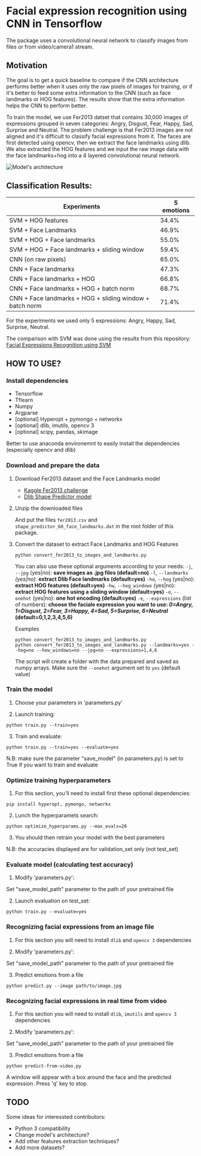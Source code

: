 
# Facial expression recognition using CNN in Tensorflow

The package uses a convolutional neural network to classify images from files or from video/camera1 stream.

## Motivation

The goal is to get a quick baseline to compare if the CNN architecture performs better when it uses only the raw pixels of images for training, or if it's better to feed some extra information to the CNN (such as face landmarks or HOG features). The results show that the extra information helps the CNN to perform better.

To train the model, we use Fer2013 datset that contains 30,000 images of expressions grouped in seven categories: Angry, Disgust, Fear, Happy, Sad, Surprise and Neutral.
The problem challenge is that Fer2013 images are not aligned and it's difficult to classify facial expressions from it. The faces are first detected using opencv, then we extract the face landmarks using dlib. We also extracted the HOG features and we input the raw image data with the face landmarks+hog into a 4 layered convolutional neural network.

![Model's architecture](https://AmineHorseman/model_architecture.png)

## Classification Results:

|       Experiments                                        |   5 emotions  |
|----------------------------------------------------------|---------------|
| SVM + HOG features                                       |     34.4%     |
| SVM + Face Landmarks                                     |     46.9%     |
| SVM + HOG + Face landmarks                               |     55.0%     |
| SVM + HOG + Face landmarks + sliding window              |     59.4%     |
| CNN (on raw pixels)                                      |     65.0%     |
| CNN + Face landmarks                                     |     47.3%     |
| CNN + Face landmarks + HOG                               |     66.8%     |
| CNN + Face landmarks + HOG + batch norm                  |     68.7%     |
| CNN + Face landmarks + HOG + sliding window + batch norm |     71.4%     |

For the experiments we used only 5 expressions: Angry, Happy, Sad, Surprise, Neutral.

The comparison with SVM was done using the results from this repository:
[Facial Expressions Recognition using SVM](https://github.com/amineHorseman/facial-expression-recognition-svm)


## HOW TO USE?

### Install dependencies

- Tensorflow
- Tflearn
- Numpy
- Argparse
- [optional] Hyperopt + pymongo + networkx
- [optional] dlib, imutils, opencv 3
- [optional] scipy, pandas, skimage

Better to use anaconda environemnt to easily install the dependencies (especially opencv and dlib)

### Download and prepare the data

1. Download Fer2013 dataset and the Face Landmarks model

    - [Kaggle Fer2013 challenge](https://www.kaggle.com/c/challenges-in-representation-learning-facial-expression-recognition-challenge/data)
    - [Dlib Shape Predictor model](http://dlib.net/files/shape_predictor_68_face_landmarks.dat.bz2)

2. Unzip the downloaded files

    And put the files `fer2013.csv` and `shape_predictor_68_face_landmarks.dat` in the root folder of this package.

3. Convert the dataset to extract Face Landmarks and HOG Features
    ```
    python convert_fer2013_to_images_and_landmarks.py
    ```

    You can also use these optional arguments according to your needs:
    `-j`, `--jpg` (yes|no): **save images as .jpg files (default=no)**
    `-l`, `--landmarks` *(yes|no)*: **extract Dlib Face landmarks (default=yes)**
    `-ho`, `--hog` (yes|no): **extract HOG features (default=yes)**
    `-hw`, `--hog_windows` (yes|no): **extract HOG features using a sliding window (default=yes)**
    `-o`, `--onehot` (yes|no): **one hot encoding (default=yes)**
    `-e`, `--expressions` (list of numbers): **choose the faciale expression you want to use: *0=Angry, 1=Disgust, 2=Fear, 3=Happy, 4=Sad, 5=Surprise, 6=Neutral* (default=0,1,2,3,4,5,6)**

    Examples
    ```
    python convert_fer2013_to_images_and_landmarks.py
    python convert_fer2013_to_images_and_landmarks.py --landmarks=yes --hog=no --how_windows=no --jpg=no --expressions=1,4,6
    ```
    The script will create a folder with the data prepared and saved as numpy arrays.
    Make sure the `--onehot` argument set to `yes` (default value)

### Train the model
1. Choose your parameters in 'parameters.py'

2. Launch training:

```
python train.py --train=yes
```

3. Train and evaluate:

```
python train.py --train=yes --evaluate=yes
```

N.B: make sure the parameter "save_model" (in parameters.py) is set to True if you want to train and evaluate

### Optimize training hyperparameters
1. For this section, you'll need to install first these optional dependencies:
```
pip install hyperopt, pymongo, networkx
```

2. Lunch the hyperparamets search:
```
python optimize_hyperparams.py --max_evals=20
```

3. You should then retrain your model with the best parameters

N.B: the accuracies displayed are for validation_set only (not test_set)

### Evaluate model (calculating test accuracy)

1. Modify 'parameters.py':
 
Set "save_model_path" parameter to the path of your pretrained file

2. Launch evaluation on test_set:

```
python train.py --evaluate=yes
```

### Recognizing facial expressions from an image file

1. For this section you will need to install `dlib` and `opencv 3` dependencies

2. Modify 'parameters.py':

Set "save_model_path" parameter to the path of your pretrained file

3. Predict emotions from a file

```
python predict.py --image path/to/image.jpg
```

### Recognizing facial expressions in real time from video

1. For this section you will need to install `dlib`, `imutils` and `opencv 3` dependencies

2. Modify 'parameters.py':

Set "save_model_path" parameter to the path of your pretrained file

3. Predict emotions from a file

```
python predict-from-video.py
```
A window will appear with a box around the face and the predicted expression.
Press 'q' key to stop.

## TODO
Some ideas for interessted contributors:
- Python 3 compatibility
- Change model's architecture?
- Add other features extraction techniques?
- Add more datasets?
